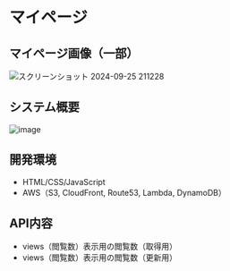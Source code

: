 # マイページ
## マイページ画像（一部）
![スクリーンショット 2024-09-25 211228](https://github.com/user-attachments/assets/adfc4a47-acf0-4eb0-854b-d0d02389ce4f)

## システム概要
![image](https://github.com/user-attachments/assets/076a8f0b-a0db-4128-8994-dd34e5dae2a3)

## 開発環境
- HTML/CSS/JavaScript
- AWS（S3, CloudFront, Route53, Lambda, DynamoDB）

## API内容
- views（閲覧数）表示用の閲覧数（取得用）
- views（閲覧数）表示用の閲覧数（更新用）

